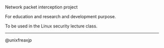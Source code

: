 Network packet interception project 

For education and research and development purpose.

To be used in the Linux security lecture class.

---
@unixfreaxjp
